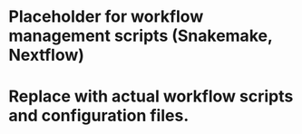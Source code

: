 # Placeholder for workflow management scripts (Snakemake, Nextflow)
# Replace with actual workflow scripts and configuration files.
